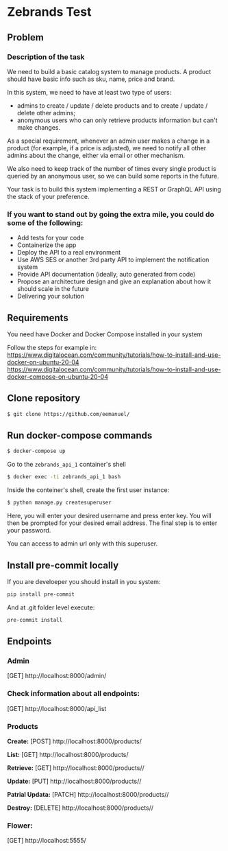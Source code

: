 # Zebrands Test

## Problem

### Description of the task

We need to build a basic catalog system to manage products. A product should have basic info such as sku, name, price and brand.

In this system, we need to have at least two type of users:

- admins to create / update / delete products and to create / update / delete other admins;
- anonymous users who can only retrieve products information but can't make changes.

As a special requirement, whenever an admin user makes a change in a product (for example, if a price is adjusted), we need to notify all other admins about the change, either via email or other mechanism.

We also need to keep track of the number of times every single product is queried by an anonymous user, so we can build some reports in the future.

Your task is to build this system implementing a REST or GraphQL API using the stack of your preference.

### If you want to stand out by going the extra mile, you could do some of the following:

- Add tests for your code
- Containerize the app
- Deploy the API to a real environment
- Use AWS SES or another 3rd party API to implement the notification system
- Provide API documentation (ideally, auto generated from code)
- Propose an architecture design and give an explanation about how it should scale in the future
- Delivering your solution

## Requirements

You need have Docker and Docker Compose installed in your system

Follow the steps for example in:
https://www.digitalocean.com/community/tutorials/how-to-install-and-use-docker-on-ubuntu-20-04
https://www.digitalocean.com/community/tutorials/how-to-install-and-use-docker-compose-on-ubuntu-20-04

## Clone repository

```sh
$ git clone https://github.com/eemanuel/
```

## Run docker-compose commands

```sh
$ docker-compose up
```

Go to the `zebrands_api_1` container's shell

```sh
$ docker exec -ti zebrands_api_1 bash
```

Inside the conteiner's shell, create the first user instance:

```sh
$ python manage.py createsuperuser
```

Here, you will enter your desired username and press enter key.
You will then be prompted for your desired email address.
The final step is to enter your password.

You can access to admin url only with this superuser.

## Install pre-commit locally

If you are develoeper you should install in you system:

```sh
pip install pre-commit
```

And at .git folder level execute:

```sh
pre-commit install
```

## Endpoints

### Admin

[GET] http://localhost:8000/admin/

### Check information about all endpoints:

[GET] http://localhost:8000/api_list

### Products

**Create:**
[POST] http://localhost:8000/products/

**List:**
[GET] http://localhost:8000/products/

**Retrieve:**
[GET] http://localhost:8000/products/<id>/

**Update:**
[PUT] http://localhost:8000/products/<id>/

**Patrial Updata:**
[PATCH] http://localhost:8000/products/<id>/

**Destroy:**
[DELETE] http://localhost:8000/products/<id>/

### Flower:

[GET] http://localhost:5555/
